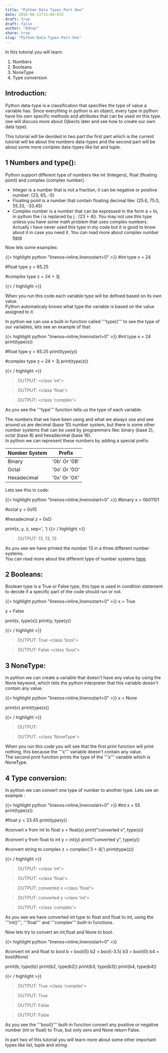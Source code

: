```yaml
---
title: "Python Data Types Part One"
date: 2018-06-11T15:04:47Z
draft: true
draft: false
author: "Adnan"
share: true
slug: "Python-Data-Types-Part-One"
---
```

In this tutorial you will learn:

1. Numbers
2. Booleans
3. NoneType
4. Type conversion

Introduction:
-------------
Python data-type is a classification that specifies the type of value a variable has.
Since everything in python is an object, every type in python have his own specific methods and attributes that can be used on this type.
(we will discuss more about Ojbects later and see how to create our own data type).<br/>

This tutorial will be devided in two part the first part which is the current tutorial will be about the numbers data-types and 
the second part will be about some more complex data-types like list and tuple.

1 Numbers and type():
---------------------
Python support different type of numbers like int (Integers), float (floating point) and complex (complex number).<br/>

* Integer is a number that is not a fraction, it can be negative or positive number: (23, 65, -5)
* Floating point is a number that contain floating decimal like: (25.6, 75.0, 55.33, -33.45)
* Complex number is a number that can be expressed in the form a + bi, in python the i is replaced by j : (23 + 4i).
You may not use this type unless you have some math problem that uses complex numbers. Actually i have never used this type in my code
but it is good to know about it in case you need it.
You can read more about complex number [here](https://en.wikipedia.org/wiki/Complex_number)

Now lets some examples:

{{< highlight python "linenos=inline,linenostart=0" >}}
#int type
x = 24

#float type
y = 65.25

#complex type
z = 24 + 3j

{{< / highlight >}}

When you run this code each variable type will be defined based on its own value.<br/>
Python automaticaly knows what type the variable is based on the value assigned to it.<br/>

In python we can use a built-in function called '''type()''' to see the type of our variables, lets see an example of that:

{{< highlight python "linenos=inline,linenostart=0" >}}
#int type
x = 24
print(type(x))

#float type
y = 65.25
print(type(y))

#complex type
z = 24 + 3j
print(type(z))

{{< / highlight >}}

> OUTPUT: \<class 'int'\>

> OUTPUT: \<class 'float'\>

> OUTPUT: \<class 'complex'\>

As you see the '''type''' function tells us the type of each variable.<br/>

The numbers that we have been using and what we always use and see around us are decimal (base 10) number system, but there is some other number systems
that can be used by programmers like: binary (base 2), octal (base 8) and hexadecimal (base 16).<br/>
In python we can represent these numbers by adding a special prefix.<br/>

|Number System  |Prefix         |
|---------------|---------------|
|Binary         | '0b' Or '0B'  |
|Octal          | '0o' Or '0O'  |
|Hexadecimal    | '0x' Or '0X'  |

Lets see this in code:

{{< highlight python "linenos=inline,linenostart=0" >}}
#binary
x = 0b01101

#octal
y = 0o15

#hexadecimal
z = 0xD

print(x, y, z, sep=', ')
{{< / highlight >}}

> OUTPUT: 13, 13, 13

As you see we have printed the number 13 in a three different number systems.<br/>
You can read more about the different type of number systems [here](https://www.rapidtables.com/math/number/Numeral_system.html).

2 Booleans:
-----------
Boolean type is a True or False type, this type is used in condition statement to decide if a specific part of the code should run or not.<br/>

{{< highlight python "linenos=inline,linenostart=0" >}}
x = True

y = False

print(x, type(x))
print(y, type(y))

{{< / highlight >}}

> OUTPUT: True \<class 'bool'\>

> OUTPUT: False \<class 'bool'\>

3 NoneType:
-----------
In python we can create a variable that doesn't have any value by using the None keyword, which tells the python interpreter
that this variable doesn't contain any value.<br/>

{{< highlight python "linenos=inline,linenostart=0" >}}
x = None

print(x)
print(type(x))

{{< / highlight >}}

> OUTPUT: 

> OUTPUT: \<class 'NoneType'\>

When you run this code you will see that the first print function will print nothing, this because the '''x''' variable doesn't contain any value.<br/>
The second print function prints the type of the '''x''' variable which is NoneType.<br/>

4 Type conversion:
------------------
In python we can convert one type of number to another type. Lets see an example :

{{< highlight python "linenos=inline,linenostart=0" >}}
#int
x = 55
print(type(x))

#float 
y = 33.45
print(type(y))

#convert x from int to float
x = float(x)
print("converted x", type(x))

#convert y from float to int
y = int(y)
print("converted y", type(y))

#convert string to complex
z = complex('3 + 4j')
print(type(z))

{{< / highlight >}}

> OUTPUT: \<class 'int'\>

> OUTPUT: \<class 'float'\>

> OUTPUT: converted x \<class 'float'\>

> OUTPUT: converted y \<class 'int'\>

> OUTPUT: \<class 'complex'\>

As you see we have converted int type to float and float to int, using the '''int()''', '''float''' and '''complex''' built-in functions.<br/>

Now lets try to convert an int,float and None to bool.

{{< highlight python "linenos=inline,linenostart=0" >}}

#convert int and float to bool
b = bool(5)
b2 = bool(-3.5)
b3 = bool(0)
b4 = bool(None)

print(b, type(b))
print(b2, type(b2))
print(b3, type(b3))
print(b4, type(b4))

{{< / highlight >}}

> OUTPUT: True \<class 'complex'\>

> OUTPUT: True

> OUTPUT: False

> OUTPUT: False

As you see the '''bool()''' built-in function convert any positive or negative number (int or float) to True, but only zero and None return False.

In part two of this tutorial you will learn more about some other important types like list, tuple and string.<br/>
